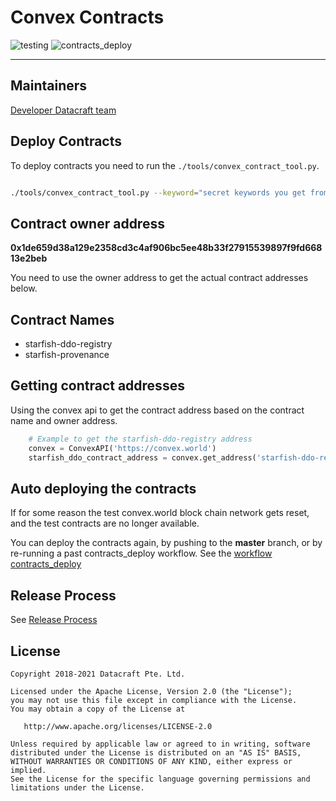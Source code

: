 # Convex Contracts

![testing](https://github.com/datacraft-dsc/convex-contracts/workflows/testing/badge.svg)
![contracts_deploy](https://github.com/datacraft-dsc/convex-contracts/workflows/contracts_deploy/badge.svg)

---


## Maintainers

 [Developer Datacraft team](developer@datacraft.sg)

## Deploy Contracts

To deploy contracts you need to run the `./tools/convex_contract_tool.py`.

```bash

./tools/convex_contract_tool.py --keyword="secret keywords you get from a private store which is not stored in git" deploy

```

## Contract owner address

**0x1de659d38a129e2358cd3c4af906bc5ee48b33f27915539897f9fd66813e2beb**

You need to use the owner address to get the actual contract addresses below.

## Contract Names

+   starfish-ddo-registry
+   starfish-provenance

## Getting contract addresses

Using the convex api to get the contract address based on the contract name and owner address.

```python
    # Example to get the starfish-ddo-registry address
    convex = ConvexAPI('https://convex.world')
    starfish_ddo_contract_address = convex.get_address('starfish-ddo-registry', '0x1de659d38a129e2358cd3c4af906bc5ee48b33f27915539897f9fd66813e2beb')
```

## Auto deploying the contracts

If for some reason the test convex.world block chain network gets reset, and the test contracts are no longer available.

You can deploy the contracts again, by pushing to the **master** branch, or by re-running a past contracts_deploy workflow. See the [workflow contracts_deploy](https://github.com/datacraft-dsc/convex-contracts/actions?query=workflow%3Acontracts_deploy)

## Release Process

See [Release Process](https://github.com/datacraft-dsc/convex-contracts/blob/develop/RELEASE_PROCESS.md)

## License

```
Copyright 2018-2021 Datacraft Pte. Ltd.

Licensed under the Apache License, Version 2.0 (the "License");
you may not use this file except in compliance with the License.
You may obtain a copy of the License at

   http://www.apache.org/licenses/LICENSE-2.0

Unless required by applicable law or agreed to in writing, software
distributed under the License is distributed on an "AS IS" BASIS,
WITHOUT WARRANTIES OR CONDITIONS OF ANY KIND, either express or implied.
See the License for the specific language governing permissions and
limitations under the License.
